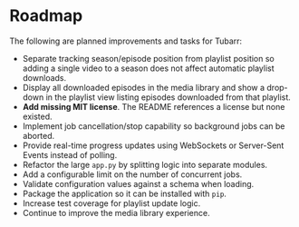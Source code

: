 # Roadmap

The following are planned improvements and tasks for Tubarr:

- Separate tracking season/episode position from playlist position so adding a single video to a season does not affect automatic playlist downloads.
- Display all downloaded episodes in the media library and show a drop-down in the playlist view listing episodes downloaded from that playlist.
- **Add missing MIT license**. The README references a license but none existed.
- Implement job cancellation/stop capability so background jobs can be aborted.
- Provide real-time progress updates using WebSockets or Server-Sent Events instead of polling.
- Refactor the large `app.py` by splitting logic into separate modules.
- Add a configurable limit on the number of concurrent jobs.
- Validate configuration values against a schema when loading.
- Package the application so it can be installed with `pip`.
- Increase test coverage for playlist update logic.
- Continue to improve the media library experience.
